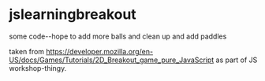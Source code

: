 # jslearningbreakout
some code--hope to add more balls and clean up and add paddles

taken from 
https://developer.mozilla.org/en-US/docs/Games/Tutorials/2D_Breakout_game_pure_JavaScript
as part of JS workshop-thingy.
